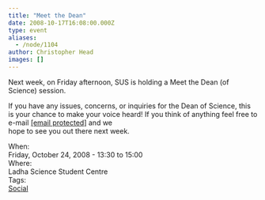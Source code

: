 ```yaml
---
title: "Meet the Dean"
date: 2008-10-17T16:08:00.000Z
type: event
aliases:
  - /node/1104
author: Christopher Head
images: []
---
```


<div class="field field-name-body field-type-text-with-summary field-label-hidden"><div class="field-items"><div class="field-item even"><p>Next week, on Friday afternoon, SUS is holding a Meet the Dean (of Science) session.</p>
<p>If you have any issues, concerns, or inquiries for the Dean of Science, this is your chance to make your voice heard! If you think of anything feel free to e-mail <a href="/cdn-cgi/l/email-protection#0576707645716d60667067602b6664"><span class="__cf_email__" data-cfemail="6714121427130f0204120502490406">[email&#xA0;protected]</span></a> and we<br>
hope to see you out there next week.</p>
</div></div></div><div class="field field-name-field-dates field-type-datetime field-label-above"><div class="field-label">When:&#xA0;</div><div class="field-items"><div class="field-item even"><span class="date-display-single">Friday, October 24, 2008 - <span class="date-display-range"><span class="date-display-start">13:30</span> to <span class="date-display-end">15:00</span></span></span></div></div></div><div class="field field-name-field-location field-type-text field-label-above"><div class="field-label">Where:&#xA0;</div><div class="field-items"><div class="field-item even">Ladha Science Student Centre</div></div></div>    <footer>
    <div class="field field-name-field-tags field-type-taxonomy-term-reference field-label-above"><div class="field-label">Tags:&#xA0;</div><div class="field-items"><div class="field-item even"><a href="/social">Social</a></div></div></div>      </footer>